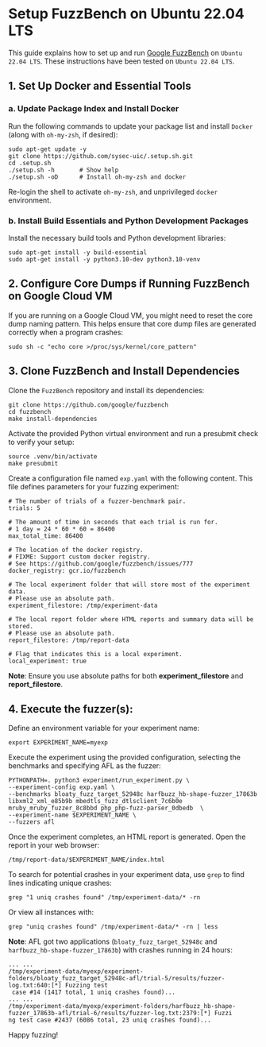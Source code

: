 # Setup FuzzBench on Ubuntu 22.04 LTS

This guide explains how to set up and run [Google FuzzBench](https://google.github.io/fuzzbench/getting-started/prerequisites/) on `Ubuntu 22.04 LTS`. These instructions have been tested on `Ubuntu 22.04 LTS`.

## 1. Set Up Docker and Essential Tools
### a. Update Package Index and Install Docker
Run the following commands to update your package list and install `Docker` (along with `oh-my-zsh`, if desired):

```
sudo apt-get update -y
git clone https://github.com/sysec-uic/.setup.sh.git
cd .setup.sh
./setup.sh -h       # Show help
./setup.sh -oD      # Install oh-my-zsh and docker
```
Re-login the shell to activate `oh-my-zsh`, and unprivileged `docker` environment.

### b. Install Build Essentials and Python Development Packages
Install the necessary build tools and Python development libraries:
```
sudo apt-get install -y build-essential
sudo apt-get install -y python3.10-dev python3.10-venv
```

## 2. Configure Core Dumps if Running FuzzBench on Google Cloud VM

If you are running on a Google Cloud VM, you might need to reset the core dump naming pattern. This helps ensure that core dump files are generated correctly when a program crashes:
```
sudo sh -c "echo core >/proc/sys/kernel/core_pattern"
```

## 3. Clone FuzzBench and Install Dependencies
Clone the `FuzzBench` repository and install its dependencies:
```
git clone https://github.com/google/fuzzbench
cd fuzzbench
make install-dependencies
```
Activate the provided Python virtual environment and run a presubmit check to verify your setup:
```
source .venv/bin/activate
make presubmit
```

Create a configuration file named `exp.yaml` with the following content. This file defines parameters for your fuzzing experiment:
```
# The number of trials of a fuzzer-benchmark pair.
trials: 5

# The amount of time in seconds that each trial is run for.
# 1 day = 24 * 60 * 60 = 86400
max_total_time: 86400

# The location of the docker registry.
# FIXME: Support custom docker registry.
# See https://github.com/google/fuzzbench/issues/777
docker_registry: gcr.io/fuzzbench

# The local experiment folder that will store most of the experiment data.
# Please use an absolute path.
experiment_filestore: /tmp/experiment-data

# The local report folder where HTML reports and summary data will be stored.
# Please use an absolute path.
report_filestore: /tmp/report-data

# Flag that indicates this is a local experiment.
local_experiment: true
```
**Note**: Ensure you use absolute paths for both **experiment_filestore** and **report_filestore**.

## 4. Execute the fuzzer(s):
Define an environment variable for your experiment name:
```
export EXPERIMENT_NAME=myexp
```
Execute the experiment using the provided configuration, selecting the benchmarks and specifying AFL as the fuzzer:
```
PYTHONPATH=. python3 experiment/run_experiment.py \
--experiment-config exp.yaml \
--benchmarks bloaty_fuzz_target_52948c harfbuzz_hb-shape-fuzzer_17863b libxml2_xml_e85b9b mbedtls_fuzz_dtlsclient_7c6b0e mruby_mruby_fuzzer_8c8bbd php_php-fuzz-parser_0dbedb  \
--experiment-name $EXPERIMENT_NAME \
--fuzzers afl
```
Once the experiment completes, an HTML report is generated. Open the report in your web browser:
```
/tmp/report-data/$EXPERIMENT_NAME/index.html
```

To search for potential crashes in your experiment data, use `grep` to find lines indicating unique crashes:
```
grep "1 uniq crashes found" /tmp/experiment-data/* -rn
```
Or view all instances with:
```
grep "uniq crashes found" /tmp/experiment-data/* -rn | less
```

**Note**: AFL got two applications (`bloaty_fuzz_target_52948c` and `harfbuzz_hb-shape-fuzzer_17863b`) with crashes running in 24 hours:
```
... ...
/tmp/experiment-data/myexp/experiment-folders/bloaty_fuzz_target_52948c-afl/trial-5/results/fuzzer-log.txt:640:[*] Fuzzing test
 case #14 (1417 total, 1 uniq crashes found)...
... ...
/tmp/experiment-data/myexp/experiment-folders/harfbuzz_hb-shape-fuzzer_17863b-afl/trial-6/results/fuzzer-log.txt:2379:[*] Fuzzi
ng test case #2437 (6086 total, 23 uniq crashes found)...
```

Happy fuzzing!
